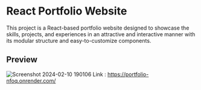 # React Portfolio Website
This project is a React-based portfolio website designed to showcase the skills, projects, and experiences in an attractive and interactive manner with its modular structure and easy-to-customize components.
## Preview
![Screenshot 2024-02-10 190106](https://github.com/sneha-thyagarajan/portfolio/assets/131603569/4f3d24f5-7f00-4025-850c-3e8738867be4)
Link : https://portfolio-nfoq.onrender.com/
